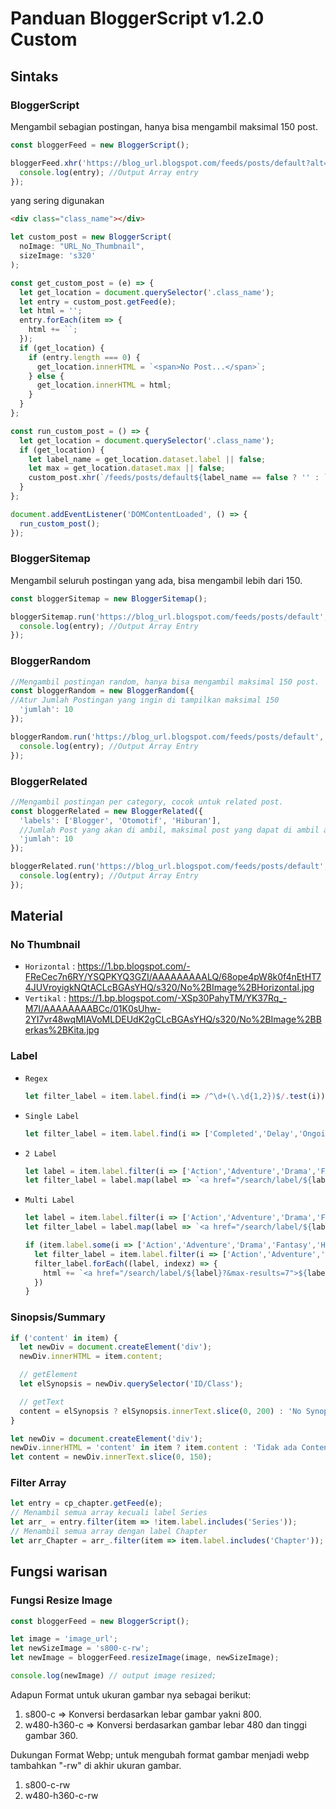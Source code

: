 # Panduan BloggerScript v1.2.0 Custom
## Sintaks
### BloggerScript
Mengambil sebagian postingan, hanya bisa mengambil maksimal 150 post.
```javascript
const bloggerFeed = new BloggerScript();

bloggerFeed.xhr('https://blog_url.blogspot.com/feeds/posts/default?alt=json-in-script&max-results=20', function(entry) {
  console.log(entry); //Output Array entry
});
```

yang sering digunakan

```html
<div class="class_name"></div>
```
```javascript
let custom_post = new BloggerScript(
  noImage: "URL_No_Thumbnail",
  sizeImage: 's320'
);

const get_custom_post = (e) => {
  let get_location = document.querySelector('.class_name');
  let entry = custom_post.getFeed(e);
  let html = '';
  entry.forEach(item => {
    html += ``;
  });
  if (get_location) {
    if (entry.length === 0) {
      get_location.innerHTML = `<span>No Post...</span>`;
    } else {
      get_location.innerHTML = html;
    }
  }
};

const run_custom_post = () => {
  let get_location = document.querySelector('.class_name');
  if (get_location) {
    let label_name = get_location.dataset.label || false;
    let max = get_location.dataset.max || false;
    custom_post.xhr(`/feeds/posts/default${label_name == false ? '' : `/-/${label_name}`}?alt=json-in-script&max-results=${max == false ? '' : `${max}`}`, get_custom_post);
  }
};

document.addEventListener('DOMContentLoaded', () => {
  run_custom_post();
});
```

### BloggerSitemap
Mengambil seluruh postingan yang ada, bisa mengambil lebih dari 150.
```javascript
const bloggerSitemap = new BloggerSitemap();

bloggerSitemap.run('https://blog_url.blogspot.com/feeds/posts/default', function(entry) {
  console.log(entry); //Output Array Entry
});
```

### BloggerRandom
```javascript
//Mengambil postingan random, hanya bisa mengambil maksimal 150 post.
const bloggerRandom = new BloggerRandom({
//Atur Jumlah Postingan yang ingin di tampilkan maksimal 150
  'jumlah': 10
});

bloggerRandom.run('https://blog_url.blogspot.com/feeds/posts/default', function(entry) {
  console.log(entry); //Output Array Entry
});
```

### BloggerRelated
```javascript
//Mengambil postingan per category, cocok untuk related post.
const bloggerRelated = new BloggerRelated({
  'labels': ['Blogger', 'Otomotif', 'Hiburan'],
  //Jumlah Post yang akan di ambil, maksimal post yang dapat di ambil adalah jumlah label di kalikan 15, contoh: 15x3 = 45.
  'jumlah': 10
});

bloggerRelated.run('https://blog_url.blogspot.com/feeds/posts/default', function(entry) {
  console.log(entry); //Output Array Entry
});
```

## Material
### No Thumbnail
+ `Horizontal` : https://1.bp.blogspot.com/-FReCec7n6RY/YSQPKYQ3GZI/AAAAAAAAALQ/68ope4pW8k0f4nEtHT74JUVroyigkNQtACLcBGAsYHQ/s320/No%2BImage%2BHorizontal.jpg
+ `Vertikal` : https://1.bp.blogspot.com/-XSp30PahyTM/YK37Rq_-M7I/AAAAAAAABCc/01K0sUhw-2YI7vr48wqMIAVoMLDEUdK2gCLcBGAsYHQ/s320/No%2BImage%2BBerkas%2BKita.jpg

### Label
+ `Regex`
  
  ```javascript
  let filter_label = item.label.find(i => /^\d+(\.\d{1,2})$/.test(i)) || '0.0';
  ```
+ `Single Label`
  
  ```javascript
  let filter_label = item.label.find(i => ['Completed','Delay','Ongoing'].some(s => s == i));
  ```
+ `2 Label`
  
  ```javascript
  let label = item.label.filter(i => ['Action','Adventure','Drama','Fantasy','Horror','Romance','Sci-Fi'].some(s => s == i)).slice(0, 2);
  let filter_label = label.map(label => `<a href="/search/label/${label}?&max-results=7" rel="tag">${label}</a>`).join('');
  ```
+ `Multi Label`
  
  ```javascript
  let label = item.label.filter(i => ['Action','Adventure','Drama','Fantasy','Horror','Romance','Sci-Fi'].some(s => s == i));
  let filter_label = label.map(label => `<a href="/search/label/${label}?&max-results=7" rel="tag">${label}</a>`).join('');
  ```

  ```javascript
  if (item.label.some(i => ['Action','Adventure','Drama','Fantasy','Horror','Romance','Sci-Fi'].includes(i))) {
    let filter_label = item.label.filter(i => ['Action','Adventure','Drama','Fantasy','Horror','Romance','Sci-Fi'].includes(i));
    filter_label.forEach((label, indexz) => {
      html += `<a href="/search/label/${label}?&max-results=7">${label}</a>`;
    })
  }
  ```

### Sinopsis/Summary

```javascript
if ('content' in item) {
  let newDiv = document.createElement('div');
  newDiv.innerHTML = item.content;

  // getElement
  let elSynopsis = newDiv.querySelector('ID/Class');

  // getText
  content = elSynopsis ? elSynopsis.innerText.slice(0, 200) : 'No Synopsis';
}
```
```javascript
let newDiv = document.createElement('div');
newDiv.innerHTML = 'content' in item ? item.content : 'Tidak ada Content';
let content = newDiv.innerText.slice(0, 150);
```

### Filter Array
```javascript
let entry = cp_chapter.getFeed(e);
// Menambil semua array kecuali label Series
let arr_ = entry.filter(item => !item.label.includes('Series'));
// Menambil semua array dengan label Chapter
let arr_Chapter = arr_.filter(item => item.label.includes('Chapter'));
```

## Fungsi warisan
### Fungsi Resize Image
```javascript
const bloggerFeed = new BloggerScript();

let image = 'image_url';
let newSizeImage = 's800-c-rw';
let newImage = bloggerFeed.resizeImage(image, newSizeImage);

console.log(newImage) // output image resized;
```

Adapun Format untuk ukuran gambar nya sebagai berikut:

1. s800-c => Konversi berdasarkan lebar gambar yakni 800.
2. w480-h360-c => Konversi berdasarkan gambar lebar 480 dan tinggi gambar 360.

Dukungan Format Webp;
untuk mengubah format gambar menjadi webp tambahkan "-rw" di akhir ukuran gambar.
1. s800-c-rw
2. w480-h360-c-rw
